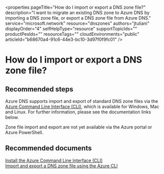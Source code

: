 <properties 
    pageTitle="How do I import or export a DNS zone file?"
    description="I want to migrate an existing DNS zone to Azure DNS by importing a DNS zone file, or export a DNS zone file from Azure DNS."
    service="microsoft.network"
    resource="dnszones"
    authors="jtuliani"
    displayOrder="4"
    selfHelpType="resource"
    supportTopicIds=""
    productPesIds=""
    resourceTags=""​
    cloudEnvironments="public"    
	articleId="b68670a4-91c6-44e3-bc10-3d97f0f9fc01"
/>

# How do I import or export a DNS zone file?

## **Recommended steps**

Azure DNS supports import and export of standard DNS zone files via the [Azure Command Line Interface (CLI)](https://docs.microsoft.com/azure/xplat-cli-install), which is available for Windows, Mac and Linux. For further information, please see the documentation links below.

Zone file import and export are not yet available via the Azure portal or Azure PowerShell.

## **Recommended documents**

[Install the Azure Command Line Interface (CLI)](https://docs.microsoft.com/azure/xplat-cli-install)
<br>
[Import and export a DNS zone file using the Azure CLI](https://docs.microsoft.com/azure/dns/dns-import-export)
